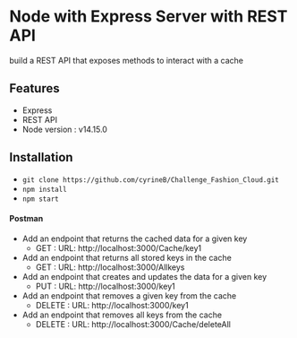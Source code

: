 # Node with Express Server with REST API
build a REST API that exposes methods to interact with a cache

## Features

- Express
- REST API
- Node version : v14.15.0

## Installation

- `git clone https://github.com/cyrineB/Challenge_Fashion_Cloud.git`
- `npm install`
- `npm start`


#### Postman


- Add an endpoint that returns the cached data for a given key
  - GET : URL: http://localhost:3000/Cache/key1
- Add an endpoint that returns all stored keys in the cache
  - GET : URL: http://localhost:3000/Allkeys
- Add an endpoint that creates and updates the data for a given key
  - PUT : URL: http://localhost:3000/key1
- Add an endpoint that removes a given key from the cache
  - DELETE : URL: http://localhost:3000/key1
- Add an endpoint that removes all keys from the cache
  - DELETE : URL: http://localhost:3000/Cache/deleteAll
